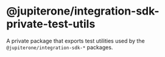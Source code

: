 # @jupiterone/integration-sdk-private-test-utils

A private package that exports test utilities used by the
`@jupiterone/integration-sdk-*` packages.
